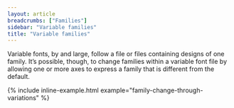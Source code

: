 ```yaml
---
layout: article
breadcrumbs: ["Families"]
sidebar: "Variable families"
title: "Variable families"
---
```


Variable fonts, by and large, follow a file or files containing designs of one family. It’s possible, though, to change families within a variable font file by allowing one or more axes to express a family that is different from the default.

{% include inline-example.html example="family-change-through-variations" %}